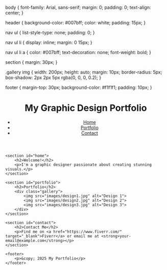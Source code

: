 body {
    font-family: Arial, sans-serif;
    margin: 0;
    padding: 0;
    text-align: center;
}

header {
    background-color: #007bff;
    color: white;
    padding: 15px;
}

nav ul {
    list-style-type: none;
    padding: 0;
}

nav ul li {
    display: inline;
    margin: 0 15px;
}

nav ul li a {
    color: #007bff;
    text-decoration: none;
    font-weight: bold;
}

section {
    margin: 30px;
}

.gallery img {
    width: 200px;
    height: auto;
    margin: 10px;
    border-radius: 5px;
    box-shadow: 2px 2px 5px rgba(0, 0, 0, 0.2);
}

footer {
    margin-top: 30px;
    background-color: #f1f1f1;
    padding: 10px;
}

<!DOCTYPE html>
<html lang="en">
<head>
    <meta charset="UTF-8">
    <meta name="viewport" content="width=device-width, initial-scale=1.0">
    <title>My Graphic Design Portfolio</title>
    <link rel="stylesheet" href="style.css">
</head>
<body>
    <header>
        <h1>My Graphic Design Portfolio</h1>
        <nav>
            <ul>
                <li><a href="#home">Home</a></li>
                <li><a href="#portfolio">Portfolio</a></li>
                <li><a href="#contact">Contact</a></li>
            </ul>
        </nav>
    </header>
    
    <section id="home">
        <h2>Welcome!</h2>
        <p>I'm a graphic designer passionate about creating stunning visuals.</p>
    </section>
    
    <section id="portfolio">
        <h2>Portfolio</h2>
        <div class="gallery">
            <img src="images/design1.jpg" alt="Design 1">
            <img src="images/design2.jpg" alt="Design 2">
            <img src="images/design3.jpg" alt="Design 3">
        </div>
    </section>
    
    <section id="contact">
        <h2>Contact Me</h2>
        <p>Find me on <a href="https://www.fiverr.com/" target="_blank">Fiverr</a> or email me at <strong>your-email@example.com</strong></p>
    </section>
    
    <footer>
        <p>&copy; 2025 My Portfolio</p>
    </footer>
</body>
</html>
